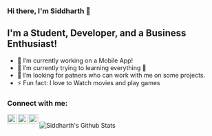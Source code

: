 ### Hi there, I'm Siddharth 👋

## I'm a Student, Developer, and a Business Enthusiast!
- 🔭 I’m currently working on a Mobile App!
- 🌱 I’m currently trying to learning everything 🤣
- 👯 I’m looking for patners who can work with me on some projects.
- ⚡ Fun fact: I love to Watch movies and play games

### Connect with me:

[<img align="left" alt="sidx8 | Twitter" width="22px" src="https://cdn.jsdelivr.net/npm/simple-icons@v3/icons/twitter.svg" />][twitter]
[<img align="left" alt="sidx8 | LinkedIn" width="22px" src="https://cdn.jsdelivr.net/npm/simple-icons@v3/icons/linkedin.svg" />][linkedin]
[<img align="left" alt="sidx8 | Instagram" width="22px" src="https://cdn.jsdelivr.net/npm/simple-icons@v3/icons/instagram.svg" />][instagram]

<br />



<img align="left" alt="Siddharth's Github Stats" src="https://github-readme-stats.vercel.app/api?username=sidx8&show_icons=true&hide_border=true&count_private=true&hide=stars&theme=radical" />

[twitter]: https://twitter.com/siddhar45750060
[youtube]: https://youtube.com/codeSTACKr
[instagram]: https://www.instagram.com/_sidx8/
[linkedin]: https://www.linkedin.com/in/siddharth-sinha-4b4749172/
